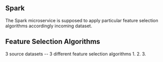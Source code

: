 ## Spark
The Spark microservice is supposed to apply particular feature selection algorithms accordingly incoming dataset.


## Feature Selection Algorithms
3 source datasets -- 3 different feature selection algorithms 
1.
2. 
3.    
